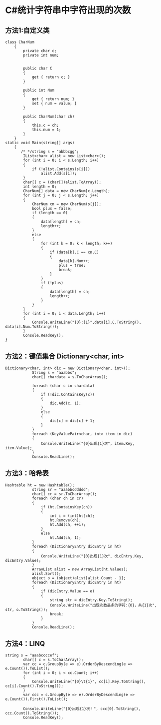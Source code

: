 # C#统计字符串中字符出现的次数 #

## 方法1:自定义类 ##

    class CharNum
        {
            private char c;
            private int num;


            public char C
            {
                get { return c; }
            }

            public int Num
            {
                get { return num; }
                set { num = value; }
            }

            public CharNum(char ch)
            {
                this.c = ch;
                this.num = 1;
            }
        }
	static void Main(string[] args)
        {
           /* */string s = "abbbcgg";
            IList<char> alist = new List<char>();
            for (int i = 0; i < s.Length; i++)
            {
                if (!alist.Contains(s[i]))
                    alist.Add(s[i]);
            }
            char[] c = (char[])alist.ToArray();
            int length = 0;
            CharNum[] data = new CharNum[c.Length];
            for (int j = 0; j < s.Length; j++)
            {
                CharNum cn = new CharNum(s[j]);
                bool plus = false;
                if (length == 0)
                {
                    data[length] = cn;
                    length++;
                }
                else
                {
                    for (int k = 0; k < length; k++)
                    {
                        if (data[k].C == cn.C)
                        {
                            data[k].Num++;
                            plus = true;
                            break;
                        }
                    }
                    if (!plus)
                    {
                        data[length] = cn;
                        length++;
                    }
                }
            }
            for (int i = 0; i < data.Length; i++)
            {
                Console.WriteLine("{0}:{1}",data[i].C.ToString(), data[i].Num.ToString());
            }
            Console.ReadKey();
	}

## 方法2：键值集合 Dictionary<char, int> ##

    Dictionary<char, int> dic = new Dictionary<char, int>();
                String s = "aaabbs";
                char[] chardata = s.ToCharArray();

                foreach (char c in chardata)
                {
                    if (!dic.ContainsKey(c))
                    {
                        dic.Add(c, 1);
                    }
                    else
                    {
                        dic[c] = dic[c] + 1;
                    }
                }
                foreach (KeyValuePair<char, int> item in dic)
                {
                    Console.WriteLine("{0}出现{1}次", item.Key, item.Value);
                }
                Console.ReadLine();

## 方法3：哈希表 ##

    Hashtable ht = new Hashtable();
                string sr = "aaabbcddddd";
                char[] cr = sr.ToCharArray();
                foreach (char ch in cr)
                {
                    if (ht.ContainsKey(ch))
                    {
                        int i = (int)ht[ch];
                        ht.Remove(ch);
                        ht.Add(ch, ++i);
                    }
                    else
                        ht.Add(ch, 1);
                }
                foreach (DictionaryEntry dicEntry in ht)
                {
                    Console.WriteLine("{0}出现{1}次", dicEntry.Key, dicEntry.Value);
                }
                ArrayList alist = new ArrayList(ht.Values);
                alist.Sort();
                object o = (object)alist[alist.Count - 1];
                foreach (DictionaryEntry dicEntry in ht)
                {
                    if (dicEntry.Value == o)
                    {
                        string str = dicEntry.Key.ToString();
                        Console.WriteLine("出现次数最多的字符:{0}，共{1}次", str, o.ToString());
                        break;
                    }
                }
                Console.ReadLine();

## 方法4：LINQ ##

	string s = "aaabccccef";
            char[] c = s.ToCharArray();
            var cc = c.GroupBy(e => e).OrderByDescending(e => e.Count()).ToList();
            for (int i = 0; i < cc.Count; i++)
            {
                Console.WriteLine("{0}\t{1}", cc[i].Key.ToString(), cc[i].Count().ToString());
            }
            var ccc = c.GroupBy(e => e).OrderByDescending(e => e.Count()).First().ToList();
    
            Console.WriteLine("{0}出现{1}次！", ccc[0].ToString(), ccc.Count().ToString());
            Console.ReadKey();
